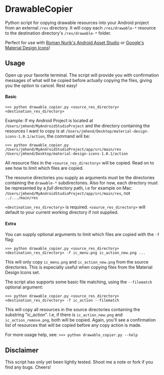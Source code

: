 # DrawableCopier
Python script for copying drawable resources into your Android project from an external `/res` directory. It will copy each `/res/drawable-*` resource to the destination directory's `/res/drawable-*` folder.

Perfect for use with [Roman Nurik's Android Asset Studio](http://romannurik.github.io/AndroidAssetStudio/icons-generic.html) or [Google's Material Design Icons](https://github.com/google/material-design-icons/releases)!


## Usage

Open up your favorite terminal. The script will provide you with confirmation messages of what will be copied before actually copying the files, giving you the option to cancel. Rest easy!

#### Basic

`>>> python drawable_copier.py <source_res_directory> <destination_res_directory>`

Example: If my Android Project is located at `/Users/jmhend/MyAndroidStudioProject` and the directory containing the resources I want to copy is at `/Users/jmhend/Desktop/material-design-icons-1.0.1/action`, the command will be:

`>>> python drawable_copier.py /Users/jmhend/MyAndroidStudioProject/app/src/main/res /Users/jmhend/Desktop/material-design-icons-1.0.1/action`



All resource files in the `<source_res_directory>` will be copied. Read on to see how to limit which files are copied.

The resource directories you supply as arguments must be the directories containing the `drawable-*` subdirectories. Also for now, each directory must be represented by a *full* directory path, i.e for example on Mac: `/Users/jmhend/MyAndroidStudioProject/app/src/main/res`, not `../.../main/res`


`<destination_res_directory>` is required.
`<source_res_directory>` will default to your current working directory if not supplied.

#### Extra

You can supply optional arguments to limit which files are copied with the `-f` flag:

`>>> python drawable_copier.py <source_res_directory> <destination_res_directory> -f ic_menu.png ic_action_new.png ...`

This will only copy `ic_menu.png` and `ic_action_new.png` from the source directories. This is especially useful when copying files from the Material Design Icons set.

The script also supports some basic file matching, using the `--filematch` optional argument:

`>>> python drawable_copier.py <source_res_directory> <destination_res_directory> -f ic_action --filematch`

This will copy all resources in the source directories containing the substring "ic_action". I.e, if there is `ic_action_new.png` and `ic_action_remove.png`, both will be copied. Again, you'll see a confirmation list of resources that will be copied before any copy action is made.


For more usage help, see:
`>>> python drawable_copier.py --help`

## Disclaimer

This script has only yet been lightly tested. Shoot me a note or fork if you find any bugs. Cheers!

